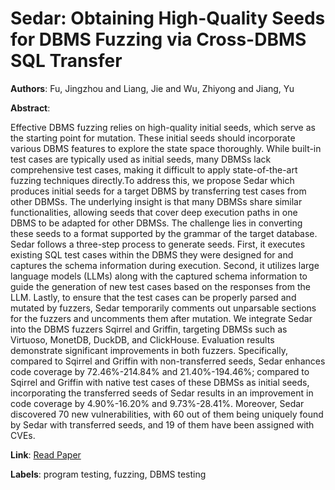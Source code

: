 # Sedar: Obtaining High-Quality Seeds for DBMS Fuzzing via Cross-DBMS SQL Transfer

**Authors**: Fu, Jingzhou and Liang, Jie and Wu, Zhiyong and Jiang, Yu

**Abstract**:

Effective DBMS fuzzing relies on high-quality initial seeds, which serve as the starting point for mutation. These initial seeds should incorporate various DBMS features to explore the state space thoroughly. While built-in test cases are typically used as initial seeds, many DBMSs lack comprehensive test cases, making it difficult to apply state-of-the-art fuzzing techniques directly.To address this, we propose Sedar which produces initial seeds for a target DBMS by transferring test cases from other DBMSs. The underlying insight is that many DBMSs share similar functionalities, allowing seeds that cover deep execution paths in one DBMS to be adapted for other DBMSs. The challenge lies in converting these seeds to a format supported by the grammar of the target database. Sedar follows a three-step process to generate seeds. First, it executes existing SQL test cases within the DBMS they were designed for and captures the schema information during execution. Second, it utilizes large language models (LLMs) along with the captured schema information to guide the generation of new test cases based on the responses from the LLM. Lastly, to ensure that the test cases can be properly parsed and mutated by fuzzers, Sedar temporarily comments out unparsable sections for the fuzzers and uncomments them after mutation. We integrate Sedar into the DBMS fuzzers Sqirrel and Griffin, targeting DBMSs such as Virtuoso, MonetDB, DuckDB, and ClickHouse. Evaluation results demonstrate significant improvements in both fuzzers. Specifically, compared to Sqirrel and Griffin with non-transferred seeds, Sedar enhances code coverage by 72.46\%-214.84\% and 21.40\%-194.46\%; compared to Sqirrel and Griffin with native test cases of these DBMSs as initial seeds, incorporating the transferred seeds of Sedar results in an improvement in code coverage by 4.90\%-16.20\% and 9.73\%-28.41\%. Moreover, Sedar discovered 70 new vulnerabilities, with 60 out of them being uniquely found by Sedar with transferred seeds, and 19 of them have been assigned with CVEs.

**Link**: [Read Paper](https://doi.org/10.1145/3597503.3639210)

**Labels**: program testing, fuzzing, DBMS testing
